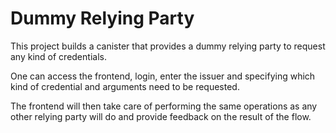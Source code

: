 # Dummy Relying Party

This project builds a canister that provides a dummy relying party to request any kind of credentials.

One can access the frontend, login, enter the issuer and specifying which kind of credential and arguments need to be requested.

The frontend will then take care of performing the same operations as any other relying party will do and provide feedback on the result of the flow.
